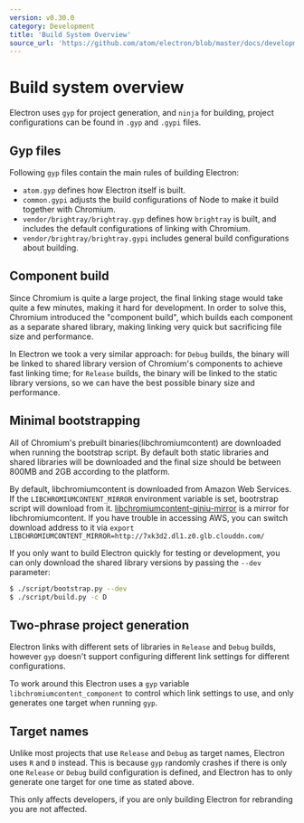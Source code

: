 ```yaml
---
version: v0.30.0
category: Development
title: 'Build System Overview'
source_url: 'https://github.com/atom/electron/blob/master/docs/development/build-system-overview.md'
---
```


# Build system overview

Electron uses `gyp` for project generation, and `ninja` for building, project
configurations can be found in `.gyp` and `.gypi` files.

## Gyp files

Following `gyp` files contain the main rules of building Electron:

* `atom.gyp` defines how Electron itself is built.
* `common.gypi` adjusts the build configurations of Node to make it build
  together with Chromium.
* `vendor/brightray/brightray.gyp` defines how `brightray` is built, and
  includes the default configurations of linking with Chromium.
* `vendor/brightray/brightray.gypi` includes general build configurations about
  building.

## Component build

Since Chromium is quite a large project, the final linking stage would take
quite a few minutes, making it hard for development. In order to solve this,
Chromium introduced the "component build", which builds each component as a
separate shared library, making linking very quick but sacrificing file size
and performance.

In Electron we took a very similar approach: for `Debug` builds, the binary
will be linked to shared library version of Chromium's components to achieve
fast linking time; for `Release` builds, the binary will be linked to the static
library versions, so we can have the best possible binary size and performance.

## Minimal bootstrapping

All of Chromium's prebuilt binaries(libchromiumcontent) are downloaded when
running the bootstrap script. By default both static libraries and shared
libraries will be downloaded and the final size should be between 800MB and 2GB
according to the platform.

By default, libchromiumcontent is downloaded from Amazon Web Services.
If the `LIBCHROMIUMCONTENT_MIRROR` environment variable is set, bootrstrap
script will download from it.
[libchromiumcontent-qiniu-mirror](https://github.com/hokein/libchromiumcontent-qiniu-mirror)
is a mirror for libchromiumcontent. If you have trouble in accessing AWS, you can
switch download address to it via `export LIBCHROMIUMCONTENT_MIRROR=http://7xk3d2.dl1.z0.glb.clouddn.com/`

If you only want to build Electron quickly for testing or development, you
can only download the shared library versions by passing the `--dev` parameter:

```bash
$ ./script/bootstrap.py --dev
$ ./script/build.py -c D
```

## Two-phrase project generation

Electron links with different sets of libraries in `Release` and `Debug`
builds, however `gyp` doesn't support configuring different link settings for
different configurations.

To work around this Electron uses a `gyp` variable
`libchromiumcontent_component` to control which link settings to use, and only
generates one target when running `gyp`.

## Target names

Unlike most projects that use `Release` and `Debug` as target names, Electron
uses `R` and `D` instead. This is because `gyp` randomly crashes if there is
only one `Release` or `Debug` build configuration is defined, and Electron has
to only generate one target for one time as stated above.

This only affects developers, if you are only building Electron for rebranding
you are not affected.
